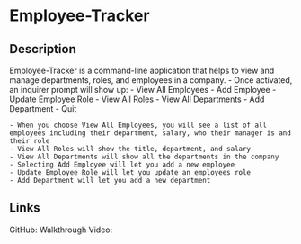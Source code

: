 # Employee-Tracker

## Description
Employee-Tracker is a command-line application that helps to view and manage departments, roles, and employees in a company.
    - Once activated, an inquirer prompt will show up:
        - View All Employees
        - Add Employee
        - Update Employee Role
        - View All Roles
        - View All Departments 
        - Add Department
        -  Quit

    - When you choose View All Employees, you will see a list of all employees including their department, salary, who their manager is and their role
    - View All Roles will show the title, department, and salary
    - View All Departments will show all the departments in the company
    - Selecting Add Employee will let you add a new employee
    - Update Employee Role will let you update an employees role
    - Add Department will let you add a new department

 ## Links
 GitHub: 
 Walkthrough Video: 
 
